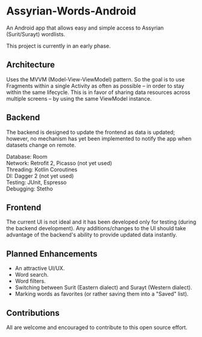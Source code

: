 # Assyrian-Words-Android

An Android app that allows easy and simple access to Assyrian (Surit/Surayt) wordlists.

This project is currently in an early phase.

## Architecture

Uses the MVVM (Model-View-ViewModel) pattern. So the goal is to use Fragments within a single Activity as often as possible – in order to stay within the same lifecycle. This is in favor of sharing data resources across multiple screens – by using the same ViewModel instance.

## Backend

The backend is designed to update the frontend as data is updated; however, no mechanism has yet been implemented to notify the app when datasets change on remote.

Database: Room <BR>
Network: Retrofit 2, Picasso (not yet used) <BR>
Threading: Kotlin Coroutines <BR>
DI: Dagger 2 (not yet used) <BR>
Testing: JUnit, Espresso <BR>
Debugging: Stetho <BR>

## Frontend

The current UI is not ideal and it has been developed only for testing (during the backend development). Any additions/changes to the UI should take advantage of the backend's ability to provide updated data instantly.

## Planned Enhancements

- An attractive UI/UX.
- Word search.
- Word filters.
- Switching between Surit (Eastern dialect) and Surayt (Western dialect).
- Marking words as favorites (or rather saving them into a "Saved" list).

## Contributions

All are welcome and encouraged to contribute to this open source effort.
